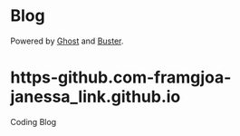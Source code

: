 
# Blog
Powered by [Ghost](http://ghost.org) and [Buster](https://github.com/axitkhurana/buster/).
# https-github.com-framgjoa-janessa_link.github.io
Coding Blog

